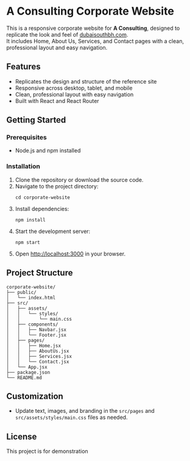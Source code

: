 # A Consulting Corporate Website

This is a responsive corporate website for **A Consulting**, designed to replicate the look and feel of [dubaisouthbh.com](https://dubaisouthbh.com/).  
It includes Home, About Us, Services, and Contact pages with a clean, professional layout and easy navigation.

## Features

- Replicates the design and structure of the reference site
- Responsive across desktop, tablet, and mobile
- Clean, professional layout with easy navigation
- Built with React and React Router

## Getting Started

### Prerequisites

- Node.js and npm installed

### Installation

1. Clone the repository or download the source code.
2. Navigate to the project directory:
   ```
   cd corporate-website
   ```
3. Install dependencies:
   ```
   npm install
   ```
4. Start the development server:
   ```
   npm start
   ```
5. Open [http://localhost:3000](http://localhost:3000) in your browser.

## Project Structure

```
corporate-website/
├── public/
│   └── index.html
├── src/
│   ├── assets/
│   │   └── styles/
│   │       └── main.css
│   ├── components/
│   │   ├── Navbar.jsx
│   │   └── Footer.jsx
│   ├── pages/
│   │   ├── Home.jsx
│   │   ├── AboutUs.jsx
│   │   ├── Services.jsx
│   │   └── Contact.jsx
│   └── App.jsx
├── package.json
└── README.md
```

## Customization

- Update text, images, and branding in the `src/pages` and `src/assets/styles/main.css` files as needed.

## License

This project is for demonstration